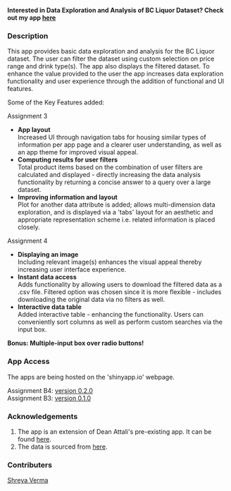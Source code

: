 **Interested in Data Exploration and Analysis of BC Liquor Dataset? Check out my app [here](https://shreyaverma.shinyapps.io/DataAnalysis_BCL_Updated/)**

### Description
This app provides basic data exploration and analysis for the BC Liquor dataset. The user can filter the dataset using custom selection on price range and drink type(s). The app also displays the filtered dataset. To enhance the value provided to the user the app increases data exploration functionality and user experience through the addition of functional and UI features.

Some of the Key Features added: 

Assignment 3

- **App layout**  
  Increased UI through navigation tabs for housing similar types of information per app page and a clearer user understanding, as well as an app theme for improved visual appeal. 
- **Computing results for user filters**  
  Total product items based on the combination of user filters are calculated and displayed - directly increasing the data analysis functionality by returning a concise answer to a query over a large dataset.  
- **Improving information and layout**  
  Plot for another data attribute is added; allows multi-dimension data exploration, and is displayed via a 'tabs' layout for an aesthetic and appropriate representation scheme i.e. related information is placed closely.
  
Assignment 4

- **Displaying an image**  
  Including relevant image(s) enhances the visual appeal thereby increasing user interface experience.  
- **Instant data access**  
  Adds functionality by allowing users to download the filtered data as a .csv file. Filtered option was chosen since it is more flexible - includes downloading the original data via no filters as well.
- **Interactive data table**  
  Added interactive table - enhancing the functionality. Users can conveniently sort columns as well as perform custom searches via the input box.
 
**Bonus: Multiple-input box over radio buttons!**

### App Access
The apps are being hosted on the 'shinyapp.io' webpage.

Assignment B4: [version 0.2.0](https://shreyaverma.shinyapps.io/DataAnalysis_BCL_Updated/)  
Assignment B3: [version 0.1.0](https://shreyaverma.shinyapps.io/DataAnalysis_BCL/)  

### Acknowledgements
1. The app is an extension of Dean Attali's pre-existing app. It can be found [here](https://deanattali.com/blog/building-shiny-apps-tutorial/).
2. The data is sourced from [here](https://github.com/daattali/shiny-server/tree/master/bcl/data).


### Contributers
[Shreya Verma](shreyav1@gmail.com)

